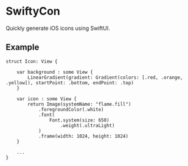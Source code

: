 # SwiftyCon

Quickly generate iOS icons using SwiftUI.

## Example

```
struct Icon: View {
	
	var background : some View {
		LinearGradient(gradient: Gradient(colors: [.red, .orange, .yellow]), startPoint: .bottom, endPoint: .top)
	}
	
	var icon : some View {
		return Image(systemName: "flame.fill")
			.foregroundColor(.white)
			.font(
				Font.system(size: 650)
					.weight(.ultraLight)
			)
			.frame(width: 1024, height: 1024)
	}
	
	...
}
```
